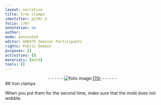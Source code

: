 ```yaml
---
layout: narrative
title: Iron clamps
identifier: p170r_3
folio: 170r
annotation: no
author:
mode: annotated
editor: GR8975 Seminar Participants
rights: Public Domain
purposes: []
activities: []
materials: [mold]
tools: []
---
```


 <div class="folio" align="center">- - - - - <a href="http://gallica.bnf.fr/ark:/12148/btv1b10500001g/f345.image" target="_blank"><img src="https://cu-mkp.github.io/GR8975-edition/assets/photo-icon.png" alt="folio image: " style="display:inline-block; margin-bottom:-3px;"/>170r</a> - - - - - </div> 
## Iron clamps

 
When you put them for the second time, make sure that the <span class="material">mold</span> does not wobble.
 